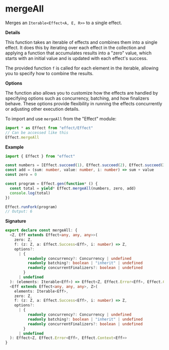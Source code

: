 # mergeAll

Merges an `Iterable<Effect<A, E, R>>` to a single effect.

**Details**

This function takes an iterable of effects and combines them into a single
effect. It does this by iterating over each effect in the collection and
applying a function that accumulates results into a "zero" value, which
starts with an initial value and is updated with each effect's success.

The provided function `f` is called for each element in the iterable,
allowing you to specify how to combine the results.

**Options**

The function also allows you to customize how the effects are handled by
specifying options such as concurrency, batching, and how finalizers behave.
These options provide flexibility in running the effects concurrently or
adjusting other execution details.

To import and use `mergeAll` from the "Effect" module:

```ts
import * as Effect from "effect/Effect"
// Can be accessed like this
Effect.mergeAll
```

**Example**

```ts
import { Effect } from "effect"

const numbers = [Effect.succeed(1), Effect.succeed(2), Effect.succeed(3)]
const add = (sum: number, value: number, i: number) => sum + value
const zero = 0

const program = Effect.gen(function* () {
  const total = yield* Effect.mergeAll(numbers, zero, add)
  console.log(total)
})

Effect.runFork(program)
// Output: 6
```

**Signature**

```ts
export declare const mergeAll: {
  <Z, Eff extends Effect<any, any, any>>(
    zero: Z,
    f: (z: Z, a: Effect.Success<Eff>, i: number) => Z,
    options?:
      | {
          readonly concurrency?: Concurrency | undefined
          readonly batching?: boolean | "inherit" | undefined
          readonly concurrentFinalizers?: boolean | undefined
        }
      | undefined
  ): (elements: Iterable<Eff>) => Effect<Z, Effect.Error<Eff>, Effect.Context<Eff>>
  <Eff extends Effect<any, any, any>, Z>(
    elements: Iterable<Eff>,
    zero: Z,
    f: (z: Z, a: Effect.Success<Eff>, i: number) => Z,
    options?:
      | {
          readonly concurrency?: Concurrency | undefined
          readonly batching?: boolean | "inherit" | undefined
          readonly concurrentFinalizers?: boolean | undefined
        }
      | undefined
  ): Effect<Z, Effect.Error<Eff>, Effect.Context<Eff>>
}
```
